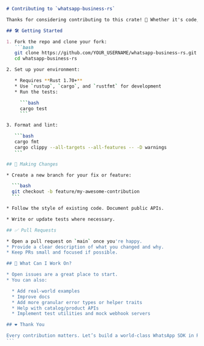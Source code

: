 ````markdown
# Contributing to `whatsapp-business-rs`

Thanks for considering contributing to this crate! 🎉 Whether it's code, documentation, examples, or ideas — you're welcome here.

## 🛠️ Getting Started

1. Fork the repo and clone your fork:
   ```bash
   git clone https://github.com/YOUR_USERNAME/whatsapp-business-rs.git
   cd whatsapp-business-rs

2. Set up your environment:

   * Requires **Rust 1.70+**
   * Use `rustup`, `cargo`, and `rustfmt` for development
   * Run the tests:

     ```bash
     cargo test
     ```

3. Format and lint:

   ```bash
   cargo fmt
   cargo clippy --all-targets --all-features -- -D warnings
   ```

## 🚀 Making Changes

* Create a new branch for your fix or feature:

  ```bash
  git checkout -b feature/my-awesome-contribution
  ```

* Follow the style of existing code. Document public APIs.

* Write or update tests where necessary.

## ✅ Pull Requests

* Open a pull request on `main` once you're happy.
* Provide a clear description of what you changed and why.
* Keep PRs small and focused if possible.

## 🙌 What Can I Work On?

* Open issues are a great place to start.
* You can also:

  * Add real-world examples
  * Improve docs
  * Add more granular error types or helper traits
  * Help with catalog/product APIs
  * Implement test utilities and mock webhook servers

## ❤️ Thank You

Every contribution matters. Let’s build a world-class WhatsApp SDK in Rust!
```
